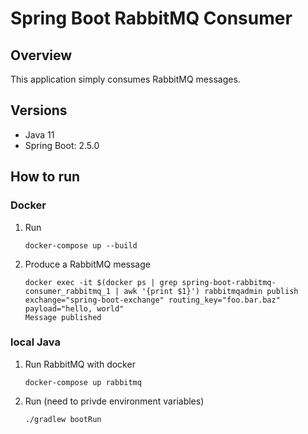 # Spring Boot RabbitMQ Consumer

## Overview

This application simply consumes RabbitMQ messages.

## Versions
- Java 11
- Spring Boot: 2.5.0

## How to run

### Docker

1. Run

    ```
    docker-compose up --build
    ```

1. Produce a RabbitMQ message

    ```
    docker exec -it $(docker ps | grep spring-boot-rabbitmq-consumer_rabbitmq_1 | awk '{print $1}') rabbitmqadmin publish exchange="spring-boot-exchange" routing_key="foo.bar.baz" payload="hello, world"
    Message published
    ```

### local Java

1. Run RabbitMQ with docker

    ```
    docker-compose up rabbitmq
    ```

1. Run (need to privde environment variables)

    ```
    ./gradlew bootRun
    ```
